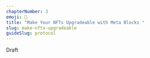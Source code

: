 ```yaml
---
chapterNumber: 3
emoji: 🤖
title: "Make Your NFTs Upgradeable with Meta Blocks "
slug: make-nfts-upgradeable
guideSlug: protocol
---
```

Draft